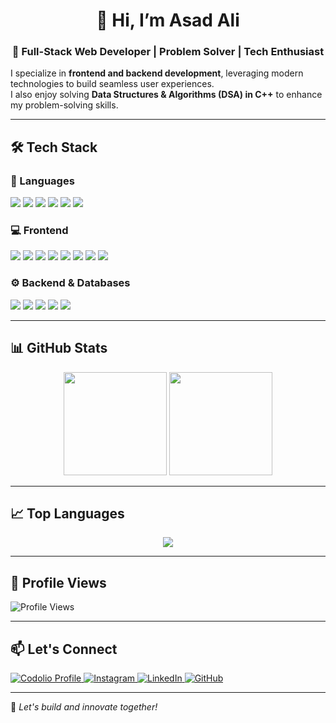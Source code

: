 <h1 align="center">👋 Hi, I’m Asad Ali</h1>  
<h3 align="center">🚀 Full-Stack Web Developer | Problem Solver | Tech Enthusiast</h3>  

I specialize in **frontend and backend development**, leveraging modern technologies to build seamless user experiences.  
I also enjoy solving **Data Structures & Algorithms (DSA) in C++** to enhance my problem-solving skills.  

---

## 🛠 Tech Stack  

### 🚀 Languages  
<p align="left">
  <img src="https://img.shields.io/badge/C++-00599C?style=for-the-badge&logo=cplusplus&logoColor=white"/>
  <img src="https://img.shields.io/badge/Java-007396?style=for-the-badge&logo=java&logoColor=white"/>
  <img src="https://img.shields.io/badge/Python-3776AB?style=for-the-badge&logo=python&logoColor=white"/>
  <img src="https://img.shields.io/badge/JavaScript-F7DF1E?style=for-the-badge&logo=javascript&logoColor=black"/>
  <img src="https://img.shields.io/badge/TypeScript-3178C6?style=for-the-badge&logo=typescript&logoColor=white"/>
  <img src="https://img.shields.io/badge/SQL-4479A1?style=for-the-badge&logo=sqlite&logoColor=white"/>
</p>  

### 💻 Frontend  
<p align="left">
  <img src="https://img.shields.io/badge/HTML5-E34F26?style=for-the-badge&logo=html5&logoColor=white"/>
  <img src="https://img.shields.io/badge/CSS3-1572B6?style=for-the-badge&logo=css3&logoColor=white"/>
  <img src="https://img.shields.io/badge/React-61DAFB?style=for-the-badge&logo=react&logoColor=black"/>
  <img src="https://img.shields.io/badge/Next.js-000000?style=for-the-badge&logo=nextdotjs&logoColor=white"/>
  <img src="https://img.shields.io/badge/Tailwind_CSS-38B2AC?style=for-the-badge&logo=tailwind-css&logoColor=white"/>
  <img src="https://img.shields.io/badge/Bootstrap-7952B3?style=for-the-badge&logo=bootstrap&logoColor=white"/>
  <img src="https://img.shields.io/badge/Material_UI-007FFF?style=for-the-badge&logo=mui&logoColor=white"/>
  <img src="https://img.shields.io/badge/ShadCN_UI-000000?style=for-the-badge&logo=shadcn&logoColor=white"/>
</p>  

### ⚙️ Backend & Databases  
<p align="left">
  <img src="https://img.shields.io/badge/Node.js-339933?style=for-the-badge&logo=nodedotjs&logoColor=white"/>
  <img src="https://img.shields.io/badge/Express.js-000000?style=for-the-badge&logo=express&logoColor=white"/>
  <img src="https://img.shields.io/badge/MongoDB-4EA94B?style=for-the-badge&logo=mongodb&logoColor=white"/>
  <img src="https://img.shields.io/badge/Git-F05032?style=for-the-badge&logo=git&logoColor=white"/>
  <img src="https://img.shields.io/badge/GitHub-181717?style=for-the-badge&logo=github&logoColor=white"/>
</p>  

---

## 📊 GitHub Stats  
<p align="center">
  <img src="https://github-readme-stats.vercel.app/api?username=asadali-07&show_icons=true&theme=tokyonight" height="165"/>
  <img src="https://github-readme-streak-stats.herokuapp.com/?user=asadali-07&theme=tokyonight" height="165"/>
</p>  

---

## 📈 Top Languages  
<p align="center">
  <img src="https://github-readme-stats.vercel.app/api/top-langs/?username=asadali-07&layout=compact&theme=tokyonight"/>
</p>  

---

## 👀 Profile Views  
<p align="left">
  <img src="https://komarev.com/ghpvc/?username=asadali-07&color=blue" alt="Profile Views"/>
</p>  

---

## 📫 Let's Connect  
<p align="left">
  <a href="https://codolio.com/profile/asadali_07" target="_blank">
    <img src="https://img.shields.io/badge/Portfolio-ff4088?style=for-the-badge&logo=Codolio&logoColor=white" alt="Codolio Profile"/>
  </a>
  <a href="https://www.instagram.com/heyy.asad__/" target="_blank">
    <img src="https://img.shields.io/badge/Instagram-E4405F?style=for-the-badge&logo=instagram&logoColor=white" alt="Instagram"/>
  </a>
  <a href="https://www.linkedin.com/in/mohd-asad-ali-1a7693257/" target="_blank">
    <img src="https://img.shields.io/badge/LinkedIn-0077B5?style=for-the-badge&logo=linkedin&logoColor=white" alt="LinkedIn"/>
  </a>
  <a href="https://github.com/asadali-07" target="_blank">
    <img src="https://img.shields.io/badge/GitHub-181717?style=for-the-badge&logo=github&logoColor=white" alt="GitHub"/>
  </a>
</p>  

---

🚀 *Let's build and innovate together!*  
